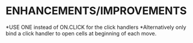 # ENHANCEMENTS/IMPROVEMENTS

*USE ONE instead of ON.CLICK for the click handlers
*Alternatively only bind a click handler to open cells at beginning of each move.